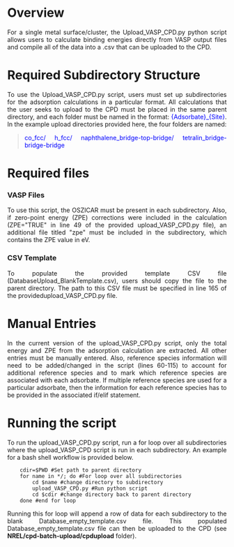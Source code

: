 # Overview
<div style="text-align: justify">For a single metal surface/cluster, the Upload_VASP_CPD.py python script allows users to calculate binding energies directly from VASP output files and compile all of the data into a .csv that can be uploaded to the CPD.

# Required Subdirectory Structure
To use the Upload_VASP_CPD.py script, users must set up subdirectories for the adsorption calculations in a particular format. All calculations that the user seeks to upload to the CPD must be placed in the same parent directory, and each folder must be named in the format: <span style="color:blue">{Adsorbate}_{Site}</span>. In the example upload directories provided here, the four folders are named:

><span style="color:blue">co_fcc/ h_fcc/ naphthalene_bridge-top-bridge/ tetralin_bridge-bridge-bridge

# Required files
### VASP Files
To use this script, the OSZICAR must be present in each subdirectory. Also, if zero-point energy (ZPE) corrections were included in the calculation (ZPE="TRUE" in line 49 of the provided upload_VASP_CPD.py file), an additional file titled "zpe" must be included in the subdirectory, which contains the ZPE value in eV.

### CSV Template
To populate the provided template CSV file (DatabaseUpload_BlankTemplate.csv), users should copy the file to the parent directory. The path to this CSV file must be specified in line 165 of the providedupload_VASP_CPD.py file.

# Manual Entries
In the current version of the upload_VASP_CPD.py script, only the total energy and ZPE from the adsorption calculation are extracted. All other entries must be manually entered. Also, reference species information will need to be added/changed in the script (lines 60-115) to account for additional reference species and to mark which reference species are associated with each adsorbate. If multiple reference species are used for a particular adsorbate, then the information for each reference species has to be provided in the associated if/elif statement.

# Running the script
To run the upload_VASP_CPD.py script, run a for loop over all subdirectories where the upload_VASP_CPD script is run in each subdirectory. An example for a bash shell workflow is provided below.

        cdir=$PWD #Set path to parent directory
        for name in */; do #For loop over all subdirectories  
            cd $name #change directory to subdirectory  
            upload_VASP_CPD.py #Run python script
            cd $cdir #change directory back to parent directory
        done #end for loop
    
Running this for loop will append a row of data for each subdirectory to the blank Database_empty_template.csv file. This populated Database_empty_template.csv file can then be uploaded to the CPD (see **NREL/cpd-batch-upload/cpdupload** folder).

</div>
